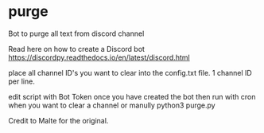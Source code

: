# purge
Bot to purge all text from discord channel 

Read here on how to create a Discord bot https://discordpy.readthedocs.io/en/latest/discord.html

place all channel ID's you want to clear into the config.txt file. 1 channel ID per line.

edit script with Bot Token once you have created the bot then run with cron when you want to clear a channel or manully python3 purge.py

Credit to Malte for the original. 
